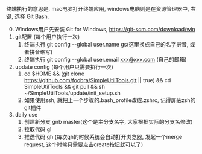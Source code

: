 终端执行的意思是, mac电脑打开终端应用, windows电脑则是在资源管理器中, 右键, 选择 Git Bash.

0. Windows用户先安装 Git for Windows, https://git-scm.com/download/win
1. git配置 (每个用户执行一次)
    1. 终端执行 git config --global user.name gs(这里换成自己的名字拼音, 或者拼音缩写)
    2. 终端执行 git config --global user.email xxx@xxx.com (自己的邮箱)
2. update config (每个用户只需要执行一次)
    1. cd $HOME && (git clone https://github.com/foobra/SimpleUtilTools.git || true) && cd SimpleUtilTools && git pull && sh ~/SimpleUtilTools/update/init_setup.sh
    2. 如果使用zsh, 就把上一个步骤的.bash_profile改成.zshrc, 记得屏蔽zsh的git插件
3. daily use
    1. 创建新分支 gnb master(这个是主分支名字, 大家根据实际的分支名修改)
    2. 拉取代码  gl
    3. 推送代码 gh (每次gh的时候系统会自动打开浏览器, 发起一个merge request, 这个时候只需要点击create按钮就可以了)

